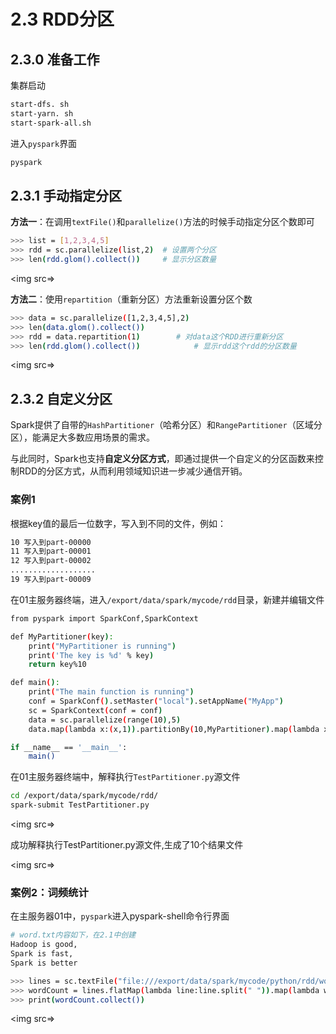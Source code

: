 # 2.3 RDD分区

## 2.3.0 准备工作
集群启动

```bash
start-dfs. sh
start-yarn. sh
start-spark-all.sh
```

进入`pyspark`界面

```bash
pyspark
```

## 2.3.1 手动指定分区
**方法一**：在调用`textFile()`和`parallelize()`方法的时候手动指定分区个数即可

```bash
>>> list = [1,2,3,4,5]
>>> rdd = sc.parallelize(list,2)  # 设置两个分区
>>> len(rdd.glom().collect())     # 显示分区数量
```

<img src=>

**方法二**：使用`repartition`（重新分区）方法重新设置分区个数
```bash
>>> data = sc.parallelize([1,2,3,4,5],2)
>>> len(data.glom().collect())	
>>> rdd = data.repartition(1)        # 对data这个RDD进行重新分区
>>> len(rdd.glom().collect())		     # 显示rdd这个rdd的分区数量
```

<img src=>

## 2.3.2 自定义分区
Spark提供了自带的`HashPartitioner`（哈希分区）和`RangePartitioner`（区域分区），能满足大多数应用场景的需求。

与此同时，Spark也支持**自定义分区方式**，即通过提供一个自定义的分区函数来控制RDD的分区方式，从而利用领域知识进一步减少通信开销。

### 案例1
根据key值的最后一位数字，写入到不同的文件，例如：

```bash
10 写入到part-00000
11 写入到part-00001
12 写入到part-00002
...................
19 写入到part-00009
```

在01主服务器终端，进入`/export/data/spark/mycode/rdd`目录，新建并编辑文件

```bash
from pyspark import SparkConf,SparkContext

def MyPartitioner(key):
	print("MyPartitioner is running")
	print('The key is %d' % key)
	return key%10

def main():
	print("The main function is running")
	conf = SparkConf().setMaster("local").setAppName("MyApp")
	sc = SparkContext(conf = conf)
	data = sc.parallelize(range(10),5)
	data.map(lambda x:(x,1)).partitionBy(10,MyPartitioner).map(lambda x:x[0]).saveAsTextFile("file:///export/data/spark/mycode/python/rdd//partitioner")

if __name__ == '__main__':
	main()
```

在01主服务器终端中，解释执行`TestPartitioner.py`源文件

```bash
cd /export/data/spark/mycode/rdd/
spark-submit TestPartitioner.py
```

<img src=>

成功解释执行TestPartitioner.py源文件,生成了10个结果文件

<img src=>

### 案例2：词频统计
在主服务器01中，`pyspark`进入pyspark-shell命令行界面

```bash
# word.txt内容如下，在2.1中创建
Hadoop is good,
Spark is fast,
Spark is better
```

```bash
>>> lines = sc.textFile("file:///export/data/spark/mycode/python/rdd/word.txt")
>>> wordCount = lines.flatMap(lambda line:line.split(" ")).map(lambda word:(word,1)).reduceByKey(lambda a,b:a+b)
>>> print(wordCount.collect())
```

<img src=>
